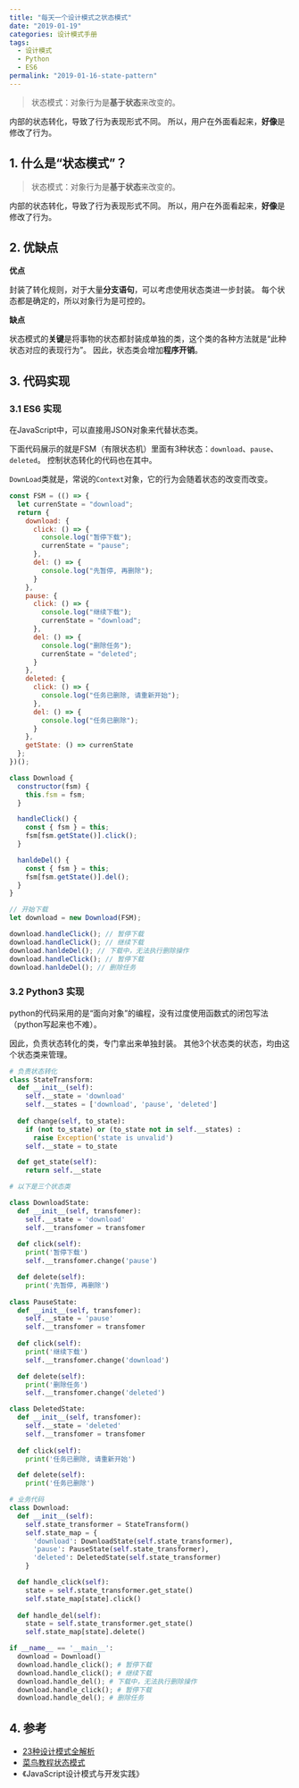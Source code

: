 ```yaml
---
title: "每天一个设计模式之状态模式"
date: "2019-01-19"
categories: 设计模式手册
tags:
  - 设计模式
  - Python
  - ES6
permalink: "2019-01-16-state-pattern"
---
```


> 状态模式：对象行为是**基于状态**来改变的。

内部的状态转化，导致了行为表现形式不同。
所以，用户在外面看起来，**好像**是修改了行为。

<!-- more -->

## 1. 什么是“状态模式”？

> 状态模式：对象行为是**基于状态**来改变的。 

内部的状态转化，导致了行为表现形式不同。
所以，用户在外面看起来，**好像**是修改了行为。


## 2. 优缺点

**优点**

封装了转化规则，对于大量**分支语句**，可以考虑使用状态类进一步封装。
每个状态都是确定的，所以对象行为是可控的。

**缺点**

状态模式的**关键**是将事物的状态都封装成单独的类，这个类的各种方法就是“此种状态对应的表现行为”。
因此，状态类会增加**程序开销**。

## 3. 代码实现

### 3.1 ES6 实现

在JavaScript中，可以直接用JSON对象来代替状态类。

下面代码展示的就是FSM（有限状态机）里面有3种状态：`download`、`pause`、`deleted`。
控制状态转化的代码也在其中。

`DownLoad`类就是，常说的`Context`对象，它的行为会随着状态的改变而改变。

```javascript
const FSM = (() => {
  let currenState = "download";
  return {
    download: {
      click: () => {
        console.log("暂停下载");
        currenState = "pause";
      },
      del: () => {
        console.log("先暂停, 再删除");
      }
    },
    pause: {
      click: () => {
        console.log("继续下载");
        currenState = "download";
      },
      del: () => {
        console.log("删除任务");
        currenState = "deleted";
      }
    },
    deleted: {
      click: () => {
        console.log("任务已删除, 请重新开始");
      },
      del: () => {
        console.log("任务已删除");
      }
    },
    getState: () => currenState
  };
})();

class Download {
  constructor(fsm) {
    this.fsm = fsm;
  }

  handleClick() {
    const { fsm } = this;
    fsm[fsm.getState()].click();
  }

  hanldeDel() {
    const { fsm } = this;
    fsm[fsm.getState()].del();
  }
}

// 开始下载
let download = new Download(FSM);

download.handleClick(); // 暂停下载
download.handleClick(); // 继续下载
download.hanldeDel(); // 下载中，无法执行删除操作
download.handleClick(); // 暂停下载
download.hanldeDel(); // 删除任务
```

### 3.2 Python3 实现

python的代码采用的是“面向对象”的编程，没有过度使用函数式的闭包写法（python写起来也不难）。

因此，负责状态转化的类，专门拿出来单独封装。
其他3个状态类的状态，均由这个状态类来管理。

```python
# 负责状态转化
class StateTransform:
  def __init__(self):
    self.__state = 'download'
    self.__states = ['download', 'pause', 'deleted']
  
  def change(self, to_state):
    if (not to_state) or (to_state not in self.__states) : 
      raise Exception('state is unvalid')
    self.__state = to_state

  def get_state(self):
    return self.__state

# 以下是三个状态类

class DownloadState: 
  def __init__(self, transfomer):
    self.__state = 'download'
    self.__transfomer = transfomer
  
  def click(self):
    print('暂停下载')
    self.__transfomer.change('pause')

  def delete(self):
    print('先暂停, 再删除')
  
class PauseState:
  def __init__(self, transfomer):
    self.__state = 'pause'
    self.__transfomer = transfomer
  
  def click(self):
    print('继续下载')
    self.__transfomer.change('download')

  def delete(self):
    print('删除任务')
    self.__transfomer.change('deleted')

class DeletedState:
  def __init__(self, transfomer):
    self.__state = 'deleted'
    self.__transfomer = transfomer
  
  def click(self):
    print('任务已删除, 请重新开始')

  def delete(self):
    print('任务已删除')

# 业务代码
class Download:
  def __init__(self):
    self.state_transformer = StateTransform()
    self.state_map = {
      'download': DownloadState(self.state_transformer),
      'pause': PauseState(self.state_transformer),
      'deleted': DeletedState(self.state_transformer)
    }

  def handle_click(self):
    state = self.state_transformer.get_state()
    self.state_map[state].click()
  
  def handle_del(self):
    state = self.state_transformer.get_state()
    self.state_map[state].delete()

if __name__ == '__main__':
  download = Download()
  download.handle_click(); # 暂停下载
  download.handle_click(); # 继续下载
  download.handle_del(); # 下载中，无法执行删除操作
  download.handle_click(); # 暂停下载
  download.handle_del(); # 删除任务
```

## 4. 参考

- [23种设计模式全解析](https://www.cnblogs.com/geek6/p/3951677.html)
- [菜鸟教程状态模式](http://www.runoob.com/design-pattern/state-pattern.html)
- 《JavaScript设计模式与开发实践》